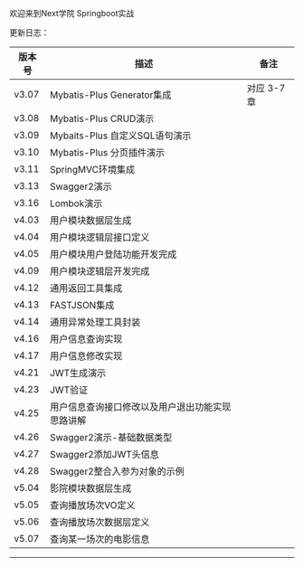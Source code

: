 欢迎来到Next学院 Springboot实战

更新日志：

| 版本号 | 描述 | 备注 |
| ------ | ------ | ------ |
| v3.07 | Mybatis-Plus Generator集成 | 对应 3-7 章 |
| v3.08 | Mybatis-Plus CRUD演示 | |
| v3.09 | Mybaits-Plus 自定义SQL语句演示 | |
| v3.10 | Mybatis-Plus 分页插件演示 | |
| v3.11 | SpringMVC环境集成 | |
| v3.13 | Swagger2演示 | |
| v3.16 | Lombok演示 | |
| v4.03 | 用户模块数据层生成 | |
| v4.04 | 用户模块逻辑层接口定义 | |
| v4.05 | 用户模块用户登陆功能开发完成 | |
| v4.09 | 用户模块逻辑层开发完成 | |
| v4.12 | 通用返回工具集成 | |
| v4.13 | FASTJSON集成 | |
| v4.14 | 通用异常处理工具封装 | |
| v4.16 | 用户信息查询实现 | |
| v4.17 | 用户信息修改实现 | |
| v4.21 | JWT生成演示 | |
| v4.23 | JWT验证 | |
| v4.25 | 用户信息查询接口修改以及用户退出功能实现思路讲解 | |
| v4.26 | Swagger2演示-基础数据类型 | |
| v4.27 | Swagger2添加JWT头信息 | |
| v4.28 | Swagger2整合入参为对象的示例 | |
| v5.04 | 影院模块数据层生成 | |
| v5.05 | 查询播放场次VO定义 | |
| v5.06 | 查询播放场次数据层定义 | |
| v5.07 | 查询某一场次的电影信息 | |
-----------------------------------------------